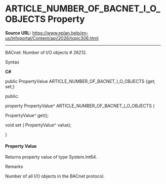 # ARTICLE_NUMBER_OF_BACNET_I_O_OBJECTS Property

**Source URL:** https://www.eplan.help/en-us/Infoportal/Content/api/2026/topic306.html

---

BACnet: Number of I/O objects # 26212.

Syntax

**C#**



public PropertyValue ARTICLE_NUMBER_OF_BACNET_I_O_OBJECTS {get; set;}

public:

property PropertyValue^ ARTICLE_NUMBER_OF_BACNET_I_O_OBJECTS {

   PropertyValue^ get();

   void set (    PropertyValue^ value);

}


#### Property Value

Returns property value of type System.Int64.

Remarks

Number of all I/O objects in the BACnet protocol.
